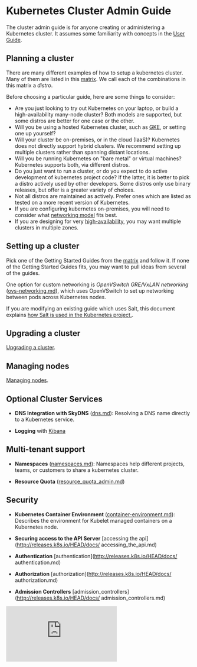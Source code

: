 # Kubernetes Cluster Admin Guide

The cluster admin guide is for anyone creating or administering a Kubernetes cluster.
It assumes some familiarity with concepts in the [User Guide](http://releases.k8s.io/HEAD/docs/user-guide.md).

## Planning a cluster

There are many different examples of how to setup a kubernetes cluster.  Many of them are listed in this
[matrix](http://releases.k8s.io/HEAD/docs/getting-started-guides/README.md).  We call each of the combinations in this matrix a *distro*.

Before choosing a particular guide, here are some things to consider:
 - Are you just looking to try out Kubernetes on your laptop, or build a high-availability many-node cluster? Both
   models are supported, but some distros are better for one case or the other.
 - Will you be using a hosted Kubernetes cluster, such as [GKE](https://cloud.google.com/container-engine), or setting
   one up yourself?
 - Will your cluster be on-premises, or in the cloud (IaaS)?  Kubernetes does not directly support hybrid clusters.  We
   recommend setting up multiple clusters rather than spanning distant locations.
 - Will you be running Kubernetes on "bare metal" or virtual machines?  Kubernetes supports both, via different distros.
 - Do you just want to run a cluster, or do you expect to do active development of kubernetes project code?  If the
   latter, it is better to pick a distro actively used by other developers.  Some distros only use binary releases, but
   offer is a greater variety of choices.
 - Not all distros are maintained as actively.  Prefer ones which are listed as tested on a more recent version of
   Kubernetes.
 - If you are configuring kubernetes on-premises, you will need to consider what [networking
   model](networking.md) fits best.
 - If you are designing for very [high-availability](http://releases.k8s.io/HEAD/docs/availability.md), you may want multiple clusters in multiple zones.

## Setting up a cluster

Pick one of the Getting Started Guides from the [matrix](http://releases.k8s.io/HEAD/docs/getting-started-guides/README.md) and follow it.
If none of the Getting Started Guides fits, you may want to pull ideas from several of the guides.

One option for custom networking is *OpenVSwitch GRE/VxLAN networking* ([ovs-networking.md](http://releases.k8s.io/HEAD/docs/ovs-networking.md)), which
uses OpenVSwitch to set up networking between pods across
  Kubernetes nodes.

If you are modifying an existing guide which uses Salt, this document explains [how Salt is used in the Kubernetes
project.](salt.md).

## Upgrading a cluster
[Upgrading a cluster](http://releases.k8s.io/HEAD/docs/cluster_management.md).

## Managing nodes

[Managing nodes](http://releases.k8s.io/HEAD/docs/node.md).

## Optional Cluster Services

* **DNS Integration with SkyDNS** ([dns.md](http://releases.k8s.io/HEAD/docs/dns.md)):
  Resolving a DNS name directly to a Kubernetes service.

* **Logging** with [Kibana](http://releases.k8s.io/HEAD/docs/logging.md)

## Multi-tenant support

* **Namespaces** ([namespaces.md](http://releases.k8s.io/HEAD/docs/namespaces.md)): Namespaces help different
  projects, teams, or customers to share a kubernetes cluster.

* **Resource Quota** ([resource_quota_admin.md](http://releases.k8s.io/HEAD/docs/resource_quota_admin.md)) 

## Security

* **Kubernetes Container Environment** ([container-environment.md](http://releases.k8s.io/HEAD/docs/container-environment.md)):
  Describes the environment for Kubelet managed containers on a Kubernetes
  node.

* **Securing access to the API Server** [accessing the api](http://releases.k8s.io/HEAD/docs/ accessing_the_api.md)

* **Authentication**  [authentication](http://releases.k8s.io/HEAD/docs/ authentication.md)

* **Authorization** [authorization](http://releases.k8s.io/HEAD/docs/ authorization.md)

* **Admission Controllers** [admission_controllers](http://releases.k8s.io/HEAD/docs/ admission_controllers.md)



[![Analytics](https://kubernetes-site.appspot.com/UA-36037335-10/GitHub/docs/cluster-admin-guide.md?pixel)]()
